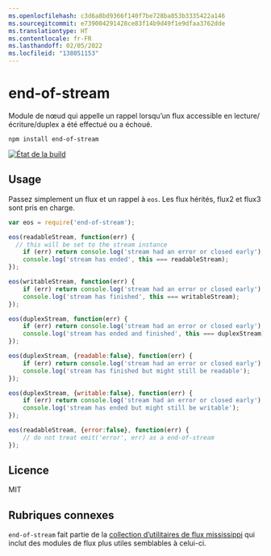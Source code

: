 ```yaml
---
ms.openlocfilehash: c3d6a8bd9366f140f7be728ba853b3335422a146
ms.sourcegitcommit: e739004291428ce83f14b9d49f1e9dfaa3762dde
ms.translationtype: HT
ms.contentlocale: fr-FR
ms.lasthandoff: 02/05/2022
ms.locfileid: "138051153"
---
```

# <a name="end-of-stream"></a>end-of-stream

Module de nœud qui appelle un rappel lorsqu’un flux accessible en lecture/écriture/duplex a été effectué ou a échoué.

    npm install end-of-stream

[![État de la build](https://travis-ci.org/mafintosh/end-of-stream.svg?branch=master)](https://travis-ci.org/mafintosh/end-of-stream)

## <a name="usage"></a>Usage

Passez simplement un flux et un rappel à `eos`.
Les flux hérités, flux2 et flux3 sont pris en charge.

``` js
var eos = require('end-of-stream');

eos(readableStream, function(err) {
  // this will be set to the stream instance
    if (err) return console.log('stream had an error or closed early');
    console.log('stream has ended', this === readableStream);
});

eos(writableStream, function(err) {
    if (err) return console.log('stream had an error or closed early');
    console.log('stream has finished', this === writableStream);
});

eos(duplexStream, function(err) {
    if (err) return console.log('stream had an error or closed early');
    console.log('stream has ended and finished', this === duplexStream);
});

eos(duplexStream, {readable:false}, function(err) {
    if (err) return console.log('stream had an error or closed early');
    console.log('stream has finished but might still be readable');
});

eos(duplexStream, {writable:false}, function(err) {
    if (err) return console.log('stream had an error or closed early');
    console.log('stream has ended but might still be writable');
});

eos(readableStream, {error:false}, function(err) {
    // do not treat emit('error', err) as a end-of-stream
});
```

## <a name="license"></a>Licence

MIT

## <a name="related"></a>Rubriques connexes

`end-of-stream` fait partie de la [collection d’utilitaires de flux mississippi](https://github.com/maxogden/mississippi) qui inclut des modules de flux plus utiles semblables à celui-ci.

